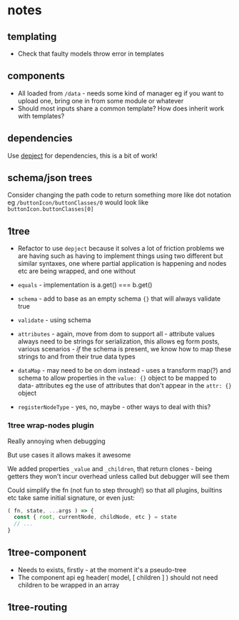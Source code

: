 # notes

## templating

- Check that faulty models throw error in templates

## components

- All loaded from `/data` - needs some kind of manager eg if you want to upload
  one, bring one in from some module or whatever
- Should most inputs share a common template? How does inherit work with
  templates?

## dependencies

Use [depject](https://github.com/depject/depject) for dependencies, this is a
bit of work!

## schema/json trees

Consider changing the path code to return something more like dot notation eg
`/buttonIcon/buttonClasses/0` would look like `buttonIcon.buttonClasses[0]`

## 1tree

- Refactor to use `depject` because it solves a lot of friction problems we are
  having such as having to implement things using two different but similar
  syntaxes, one where partial application is happening and nodes etc are being
  wrapped, and one without

- `equals` - implementation is a.get() === b.get()
- `schema` - add to base as an empty schema `{}` that will always validate true
- `validate` - using schema
- `attributes` - again, move from dom to support all - attribute values always
  need to be strings for serialization, this allows eg form posts, various
  scenarios - *if* the schema is present, we know how to map these strings to
  and from their true data types
- `dataMap` - may need to be on dom instead - uses a transform map(?) and schema
  to allow properties in the `value: {}` object to be mapped to data- attributes
  eg the use of attributes that don't appear in the `attr: {}` object
- `registerNodeType` - yes, no, maybe - other ways to deal with this?

### 1tree wrap-nodes plugin

Really annoying when debugging

But use cases it allows makes it awesome

We added properties `_value` and `_children`, that return clones - being getters
they won't incur overhead unless called but debugger will see them

Could simplify the fn (not fun to step through!) so that all plugins,
builtins etc take same initial signature, or even just:

```javascript
( fn, state, ...args ) => {
  const { root, currentNode, childNode, etc } = state
  // ...
}
```

## 1tree-component

- Needs to exists, firstly - at the moment it's a pseudo-tree
- The component api eg header( model, [ children ] ) should not need children
  to be wrapped in an array

## 1tree-routing

